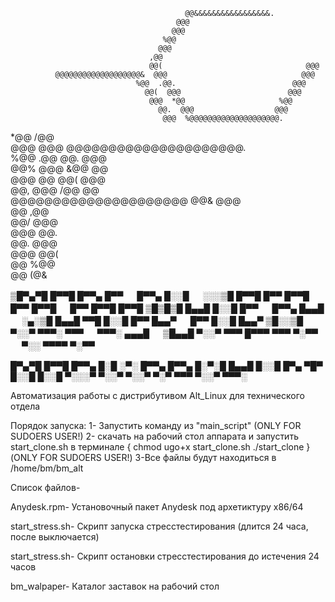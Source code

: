                                            @@&&&&&&&&&&&&&&&&&.                 
                                         @@@                                    
                                        @@@                                     
                                      %@@                                       
                                     @@@                                        
                                   ,@@                                          
                                   @@(                                @@@       
              @@@@@@@@@@@@@@@@@@@&  @@@                              @@@        
                                %@@  .@@.                          @@@          
                                  @@(  @@@                        @@@           
                                   @@@  *@@                     %@@             
                                     @@.  @@@                  @@@              
                                      @@@  %@@@@@@@@@@@@@@@@@@@@.               
   *@@                                 /@@                                      
     @@@                              @@@  @@@@@@@@@@@@@@@@@@@@@.               
      %@@                           .@@   @@.                  @@@              
        @@%                        @@@  &@@                      @@             
         @@@                      @@   @@(                        @@@           
           @@,                  @@@  /@@                            @@          
            @@@@@@@@@@@@@@@@@@@@@   @@&                              @@@        
                                   @@                                 ,@@       
                                    @@/                              @@@        
                                     @@@                            @@.         
                                       @@.                        @@@           
                                        @@@                      @@(            
                                          @@                   %@@              
                                           @@                 (@&               
                                                                                
                                                                                




▒█▀▄▀█ █▀▀█ █▀▀▄ █▀▀ 　 █▀▀▄ █░░█ 　 ░░░▒█ █▀▀█ █▀▀ █▀▀█ █▀▀ █▀▀█ 　 █▀▀ █▀▀█ █▀▀█ 
▒█▒█▒█ █▄▄█ █░░█ █▀▀ 　 █▀▀▄ █▄▄█ 　 ░▄░▒█ █▄▄█ ▀▀█ █░░█ █▀▀ █▄▄▀ 　 █▀▀ █░░█ █▄▄▀ 
▒█░░▒█ ▀░░▀ ▀▀▀░ ▀▀▀ 　 ▀▀▀░ ▄▄▄█ 　 ▒█▄▄█ ▀░░▀ ▀▀▀ █▀▀▀ ▀▀▀ ▀░▀▀ 　 ▀░░ ▀▀▀▀ ▀░▀▀ 

█▀▄▀█ █▀▀█ █▀▀▄ █░█ ░▀░ █▀▀▄ █▀▀▄ 
█░▀░█ █▄▄█ █░░█ █▀▄ ▀█▀ █░░█ █░░█ 
▀░░░▀ ▀░░▀ ▀░░▀ ▀░▀ ▀▀▀ ▀░░▀ ▀▀▀░





Автоматизация работы с дистрибутивом Alt_Linux для технического отдела 

Порядок запуска:
  1- Запустить команду из "main_script" (ONLY FOR SUDOERS USER!)
  2- скачать на рабочий стол аппарата и запустить start_clone.sh в терминале 
    { chmod ugo+x start_clone.sh
      ./start_clone
    }
   (ONLY FOR SUDOERS USER!)
  3-Все файлы будут находиться в /home/bm/bm_alt
  


Список файлов-

  Anydesk.rpm- Установочный пакет Anydesk под архетиктуру x86/64 

  start_stress.sh- Скрипт запуска стресстестирования (длится 24 часа, после выключается)

  start_stress.sh- Скрипт остановки стресстестирования до истечения 24 часов

  bm_walpaper- Каталог заставок на рабочий стол
 
